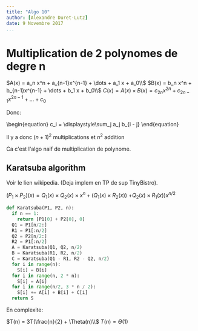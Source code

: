 ```yaml
---
title: "Algo 10"
author: [Alexandre Duret-Lutz]
date: 9 Novembre 2017
...
```


# Multiplication de 2 polynomes de degre n

$A(x) = a_n x^n + a_{n-1}x^{n-1} + \dots + a_1 x + a_0\\$
$B(x) = b_n x^n + b_{n-1}x^{n-1} + \dots + b_1 x + b_0\\$
$C(x) = A(x) \times B(x) = c_{2n} x^{2n} + c_{2n-1}x^{2n-1} + \dots + c_0$

Donc:

\begin{equation}
c_i = \displaystyle\sum_j a_j b_{i - j}
\end{equation}

Il y a donc $(n+1)^2$ multiplications et $n^2$ addition

Ca c'est l'algo naif de multiplication de polynome.

## Karatsuba algorithm

Voir le lien wikipedia. (Deja implem en TP de sup TinyBistro).

$(P_1 \times P_2)(x)= Q_1(x) \times Q_2(x) \times x^n + (Q_1(x) \times R_2(x))$
$+ Q_2(x) \times R_1(x)) x^{n/2}$

```python
def Karatsuba(P1, P2, n):
  if n == 1:
    return [P1[0] + P2[0], 0]
  Q1 = P1[n/2:]
  R1 = P1[:n/2]
  Q2 = P2[n/2:]
  R2 = P1[:n/2]
  A = Karatsuba(Q1, Q2, n/2)
  B = Karatsuba(R1, R2, n/2)
  C = Karatsuba(Q1 - R1, R2 - Q2, n/2)
  for i in range(n):
    S[i] = B[i]
  for i in range(n, 2 * n):
    S[i] = A[i]
  for i in range(n/2, 3 * n / 2):
    S[i] += A[i] + B[i] + C[i]
  return S
```

En complexite:

$T(n) = 3T(\frac{n}{2} + \Theta(n)\\$
$T(n) = \Theta(1)$
